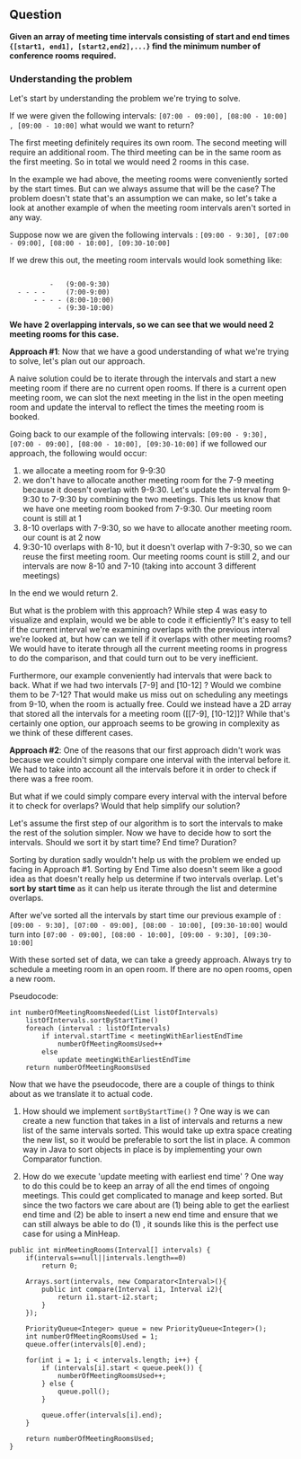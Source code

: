 ## Question
**Given an array of meeting time intervals consisting of start and end times `{[start1, end1], [start2,end2],...}` find the minimum number of conference rooms required.**

### Understanding the problem
Let's start by understanding the problem we're trying to solve.

If we were given the following intervals: `[07:00 - 09:00], [08:00 - 10:00] , [09:00 - 10:00]` what would we want to return? 

The first meeting definitely requires its own room. The second meeting will require an additional room. The third meeting can be in the same room as the first meeting. So in total we would need 2 rooms in this case.

In the example we had above, the meeting rooms were conveniently sorted by the start times. But can we always assume that will be the case? The problem doesn't state that's an assumption we can make, so let's take a look at another example of when the meeting room intervals aren't sorted in any way.

Suppose now we are given the following intervals : `[09:00 - 9:30], [07:00 - 09:00], [08:00 - 10:00], [09:30-10:00]`

If we drew this out, the meeting room intervals would look something like:

```

          -   (9:00-9:30)
  - - - -     (7:00-9:00)
      - - - - (8:00-10:00)
            - (9:30-10:00)
```

**We have 2 overlapping intervals, so we can see that we would need 2 meeting rooms for this case.** 

**Approach #1**:
Now that we have a good understanding of what we're trying to solve, let's plan out our approach.

A naive solution could be to iterate through the intervals and start a new meeting room if there are no current open rooms. If there is a current open meeting room, we can slot the next meeting in the list in the open meeting room and update the interval to reflect the times the meeting room is booked.

Going back to our example of the following intervals: `[09:00 - 9:30], [07:00 - 09:00], [08:00 - 10:00], [09:30-10:00]` if we followed our approach, the following would occur:
1. we allocate a meeting room for 9-9:30
2. we don't have to allocate another meeting room for the 7-9 meeting because it doesn't overlap with 9-9:30. Let's update the interval from 9-9:30 to 7-9:30 by combining the two meetings. This lets us know that we have one meeting room booked from 7-9:30. Our meeting room count is still at 1
3. 8-10 overlaps with 7-9:30, so we have to allocate another meeting room. our count is at 2 now
4. 9:30-10 overlaps with 8-10, but it doesn't overlap with 7-9:30, so we can reuse the first meeting room. Our meeting rooms count is still 2, and our intervals are now 8-10 and 7-10 (taking into account 3 different meetings)

In the end we would return 2.

But what is the problem with this approach? While step 4 was easy to visualize and explain, would we be able to code it efficiently? It's easy to tell if the current interval we're examining overlaps with the previous interval we're looked at, but how can we tell if it overlaps with other meeting rooms? We would have to iterate through all the current meeting rooms in progress to do the comparison, and that could turn out to be very inefficient. 

Furthermore, our example conveniently had intervals that were back to back. What if we had two intervals [7-9] and [10-12] ? Would we combine them to be 7-12? That would make us miss out on scheduling any meetings from 9-10, when the room is actually free. Could we instead have a 2D array that stored all the intervals for a meeting room ([[7-9], [10-12]]? While that's certainly one option, our approach seems to be growing in complexity as we think of these different cases.

**Approach #2**:
One of the reasons that our first approach didn't work was because we couldn't simply compare one interval with the interval before it. We had to take into account all the intervals before it in order to check if there was a free room. 

But what if we could simply compare every interval with the interval before it to check for overlaps? Would that help simplify our solution?

Let's assume the first step of our algorithm is to sort the intervals to make the rest of the solution simpler. Now we have to decide how to sort the intervals. Should we sort it by start time? End time? Duration?

Sorting by duration sadly wouldn't help us with the problem we ended up facing in Approach #1. Sorting by End Time also doesn't seem like a good idea as that doesn't really help us determine if two intervals overlap. Let's **sort by start time** as it can help us iterate through the list and determine overlaps. 

After we've sorted all the intervals by start time our previous example of : 
`[09:00 - 9:30], [07:00 - 09:00], [08:00 - 10:00], [09:30-10:00]`
would turn into
`[07:00 - 09:00], [08:00 - 10:00], [09:00 - 9:30], [09:30-10:00]`

With these sorted set of data, we can take a greedy approach. Always try to schedule a meeting room in an open room. If there are no open rooms, open a new room.

Pseudocode:
```
int numberOfMeetingRoomsNeeded(List listOfIntervals)
    listOfIntervals.sortByStartTime()
    foreach (interval : listOfIntervals)
        if interval.startTime < meetingWithEarliestEndTime
            numberOfMeetingRoomsUsed++
        else
            update meetingWithEarliestEndTime
    return numberOfMeetingRoomsUsed
```

Now that we have the pseudocode, there are a couple of things to think about as we translate it to actual code.
1. How should we implement `sortByStartTime()` ? One way is we can create a new function that takes in a list of intervals and returns a new list of the same intervals sorted. This would take up extra space creating the new list, so it would be preferable to sort the list in place. A common way in Java to sort objects in place is by implementing your own Comparator function.

2. How do we execute 'update meeting with earliest end time' ? One way to do this could be to keep an array of all the end times of ongoing meetings. This could get complicated to manage and keep sorted. But since the two factors we care about are (1) being able to get the earliest end time and (2) be able to insert a new end time and ensure that we can still always be able to do (1)  , it sounds like this is the perfect use case for using a MinHeap.

```
public int minMeetingRooms(Interval[] intervals) {
    if(intervals==null||intervals.length==0)
        return 0;
 
    Arrays.sort(intervals, new Comparator<Interval>(){
        public int compare(Interval i1, Interval i2){
            return i1.start-i2.start;
        }
    });
 
    PriorityQueue<Integer> queue = new PriorityQueue<Integer>();
    int numberOfMeetingRoomsUsed = 1;
    queue.offer(intervals[0].end);
 
    for(int i = 1; i < intervals.length; i++) {
        if (intervals[i].start < queue.peek()) {
            numberOfMeetingRoomsUsed++;
        } else {
            queue.poll();
        }
 
        queue.offer(intervals[i].end);
    }
 
    return numberOfMeetingRoomsUsed;
}
```

